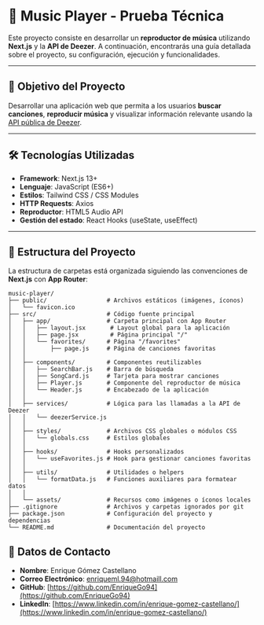 # 🎵 Music Player - Prueba Técnica

Este proyecto consiste en desarrollar un **reproductor de música** utilizando **Next.js** y la **API de Deezer**. A continuación, encontrarás una guía detallada sobre el proyecto, su configuración, ejecución y funcionalidades.

---

## 🚀 **Objetivo del Proyecto**

Desarrollar una aplicación web que permita a los usuarios **buscar canciones**, **reproducir música** y visualizar información relevante usando la [API pública de Deezer](https://developers.deezer.com/api).

---

## 🛠️ **Tecnologías Utilizadas**

- **Framework**: Next.js 13+
- **Lenguaje**: JavaScript (ES6+)
- **Estilos**: Tailwind CSS / CSS Modules
- **HTTP Requests**: Axios
- **Reproductor**: HTML5 Audio API
- **Gestión del estado**: React Hooks (useState, useEffect)

---

## 📂 **Estructura del Proyecto**

La estructura de carpetas está organizada siguiendo las convenciones de **Next.js** con **App Router**:

```plaintext
music-player/
├── public/                 # Archivos estáticos (imágenes, íconos)
│   └── favicon.ico
├── src/                    # Código fuente principal
│   ├── app/                # Carpeta principal con App Router
│   │   ├── layout.jsx       # Layout global para la aplicación
│   │   ├── page.jsx         # Página principal "/"
│   │   └── favorites/      # Página "/favorites"
│   │       ├── page.js     # Página de canciones favoritas
│   │
│   ├── components/         # Componentes reutilizables
│   │   ├── SearchBar.js    # Barra de búsqueda
│   │   ├── SongCard.js     # Tarjeta para mostrar canciones
│   │   ├── Player.js       # Componente del reproductor de música
│   │   └── Header.js       # Encabezado de la aplicación
│   │
│   ├── services/           # Lógica para las llamadas a la API de Deezer
│   │   └── deezerService.js
│   │
│   ├── styles/             # Archivos CSS globales o módulos CSS
│   │   └── globals.css     # Estilos globales
│   │
│   ├── hooks/              # Hooks personalizados
│   │   └── useFavorites.js # Hook para gestionar canciones favoritas
│   │
│   ├── utils/              # Utilidades o helpers
│   │   └── formatData.js   # Funciones auxiliares para formatear datos
│   │
│   └── assets/             # Recursos como imágenes o íconos locales
├── .gitignore              # Archivos y carpetas ignorados por git
├── package.json            # Configuración del proyecto y dependencias
└── README.md               # Documentación del proyecto
```

## 👤 **Datos de Contacto**

- **Nombre**: Enrique Gómez Castellano  
- **Correo Electrónico**: [enriqueml.94@hotmaill.com](mailto:enriqueml.94@hotmaill.com)  
- **GitHub**: [https://github.com/EnriqueGo94](https://github.com/EnriqueGo94)  
- **LinkedIn**: [https://www.linkedin.com/in/enrique-gomez-castellano/](https://www.linkedin.com/in/enrique-gomez-castellano/)  
